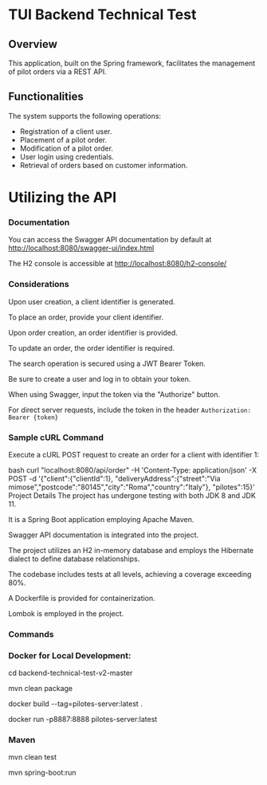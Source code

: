 
# TUI Backend Technical Test 

## Overview
This application, built on the Spring framework, facilitates the management of pilot orders via a REST API.

## Functionalities
The system supports the following operations:
- Registration of a client user.
- Placement of a pilot order.
- Modification of a pilot order.
- User login using credentials.
- Retrieval of orders based on customer information.

# Utilizing the API
### Documentation
You can access the Swagger API documentation by default at [http://localhost:8080/swagger-ui/index.html](http://localhost:8080/swagger-ui/index.html)

The H2 console is accessible at [http://localhost:8080/h2-console/](http://localhost:8080/h2-console/)

### Considerations
Upon user creation, a client identifier is generated.

To place an order, provide your client identifier.

Upon order creation, an order identifier is provided.

To update an order, the order identifier is required.

The search operation is secured using a JWT Bearer Token.

Be sure to create a user and log in to obtain your token.

When using Swagger, input the token via the "Authorize" button.

For direct server requests, include the token in the header `Authorization: Bearer {token}`

### Sample cURL Command

Execute a cURL POST request to create an order for a client with identifier 1:

bash
curl "localhost:8080/api/order" -H 'Content-Type: application/json' -X POST -d '{"client":{"clientId":1}, "deliveryAddress":{"street":"Via mimose","postcode":"80145","city":"Roma","country":"Italy"}, "pilotes":15}'
Project Details
The project has undergone testing with both JDK 8 and JDK 11.

It is a Spring Boot application employing Apache Maven.

Swagger API documentation is integrated into the project.

The project utilizes an H2 in-memory database and employs the Hibernate dialect to define database relationships.

The codebase includes tests at all levels, achieving a coverage exceeding 80%.

A Dockerfile is provided for containerization.

Lombok is employed in the project.

### Commands

### Docker for Local Development:

cd backend-technical-test-v2-master

mvn clean package

docker build --tag=pilotes-server:latest .

docker run -p8887:8888 pilotes-server:latest

### Maven

mvn clean test

mvn spring-boot:run
